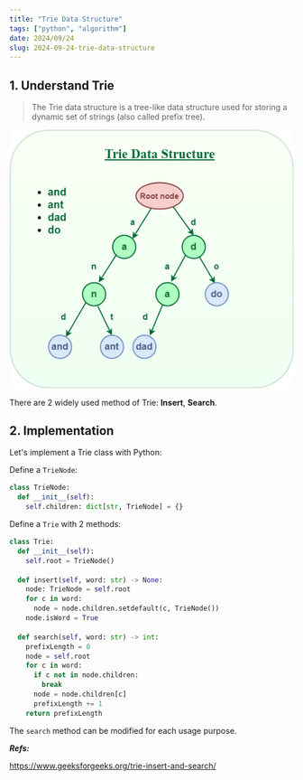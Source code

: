 ```yaml
---
title: "Trie Data Structure"
tags: ["python", "algorithm"]
date: 2024/09/24
slug: 2024-09-24-trie-data-structure
---
```

## 1. Understand Trie

> The Trie data structure is a tree-like data structure used for storing a dynamic set of strings (also called prefix tree).

![Trie DS](https://raw.githubusercontent.com/southxzx/handbook-gatsby/main/_posts/everyday/_meta/triedatastructure.png)

There are 2 widely used method of Trie: **Insert**, **Search**.

## 2. Implementation

Let's implement a Trie class with Python:

Define a `TrieNode`:

```python
class TrieNode:
  def __init__(self):
    self.children: dict[str, TrieNode] = {}
```

Define a `Trie` with 2 methods:

```python
class Trie:
  def __init__(self):
    self.root = TrieNode()

  def insert(self, word: str) -> None:
    node: TrieNode = self.root
    for c in word:
      node = node.children.setdefault(c, TrieNode())
    node.isWord = True

  def search(self, word: str) -> int:
    prefixLength = 0
    node = self.root
    for c in word:
      if c not in node.children:
        break
      node = node.children[c]
      prefixLength += 1
    return prefixLength
```

The `search` method can be modified for each usage purpose. 

***Refs:***

https://www.geeksforgeeks.org/trie-insert-and-search/

